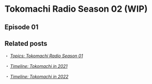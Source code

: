 # Tokomachi Radio Season 02 (WIP)

## Episode 01

## Related posts

・ [<i class="fa-solid fa-microphone-lines" /> _Topics: Tokomachi Radio Season 01_](/topics/tokomachi_radio_s01/) &nbsp; <i class="fa-solid fa-arrow-right-from-bracket" />

・ [<i class="fa-solid fa-microphone-lines" /> _Timeline: Tokomachi in 2021_](/timeline/2021/) &nbsp; <i class="fa-solid fa-arrow-right-from-bracket" />

・ [<i class="fa-solid fa-microphone-lines" /> _Timeline: Tokomachi in 2022_](/timeline/2022/) &nbsp; <i class="fa-solid fa-arrow-right-from-bracket" />
